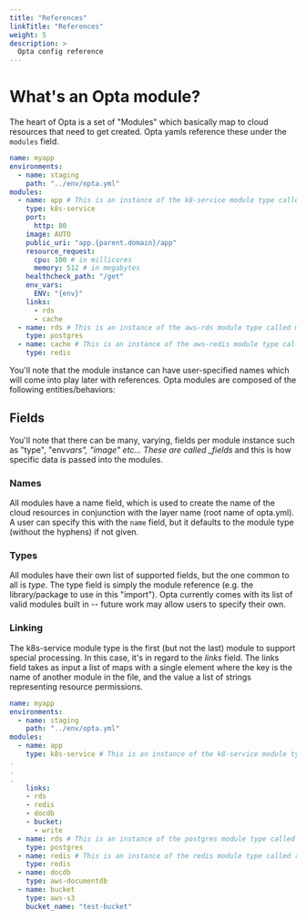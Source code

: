```yaml
---
title: "References"
linkTitle: "References"
weight: 5
description: >
  Opta config reference
---
```


# What's an Opta module?

The heart of Opta is a set of "Modules" which basically map to cloud resources that
need to get created. Opta yamls reference these under the `modules` field.

```yaml
name: myapp
environments:
  - name: staging
    path: "../env/opta.yml"
modules:
  - name: app # This is an instance of the k8-service module type called app
    type: k8s-service
    port:
      http: 80
    image: AUTO
    public_uri: "app.{parent.domain}/app"
    resource_request:
      cpu: 100 # in millicores
      memory: 512 # in megabytes
    healthcheck_path: "/get"
    env_vars:
      ENV: "{env}"
    links:
      - rds
      - cache
  - name: rds # This is an instance of the aws-rds module type called mydatabase
    type: postgres
  - name: cache # This is an instance of the aws-redis module type called myredis
    type: redis
```

You'll note that the module instance can have user-specified names which will come into play later with references.
Opta modules are composed of the following entities/behaviors:

## Fields

You'll note that there can be many, varying, fields per module instance such
as "type", "env*vars", "image" etc... These are called \_fields* and this
is how specific data is passed into the modules.

### Names

All modules have a name field, which is used to create the name of the cloud resources in conjunction with the layer
name (root name of opta.yml). A user can specify this with the `name` field, but it defaults to the module type (without
the hyphens) if not given.

### Types

All modules have their own list of supported fields, but the one common to all is _type_. The type field is simply
the module reference (e.g. the library/package to use in this "import"). Opta currently comes with its list of valid
modules built in -- future work may allow users to specify their own.

### Linking

The k8s-service module type is the first (but not the last) module to support
special processing. In this case, it's in regard to the _links_ field. The
links field takes as input a list of maps with a single element where the
key is the name of another module in the file, and the value a list of
strings representing resource permissions.

```yaml
name: myapp
environments:
  - name: staging
    path: "../env/opta.yml"
modules:
  - name: app
    type: k8s-service # This is an instance of the k8-service module type called app
.
.
.
    links:
    - rds
    - redis
    - docdb
    - bucket:
      - write
  - name: rds # This is an instance of the postgres module type called rds
    type: postgres
  - name: redis # This is an instance of the redis module type called redis
    type: redis
  - name: docdb
    type: aws-documentdb
  - name: bucket
    type: aws-s3
    bucket_name: "test-bucket"

